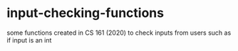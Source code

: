 # input-checking-functions
some functions created in CS 161 (2020) to check inputs from users such as if input is an int
